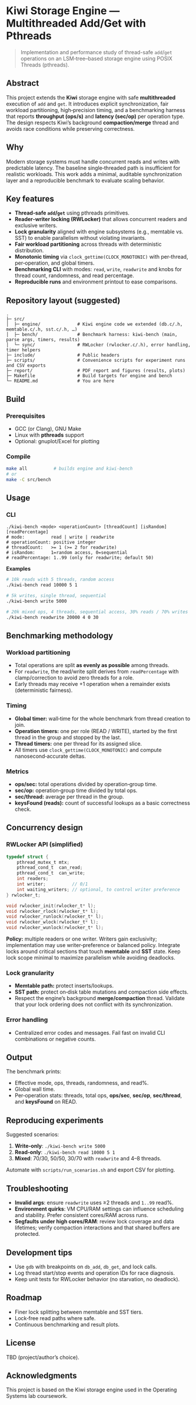 # Kiwi Storage Engine — Multithreaded Add/Get with Pthreads

> Implementation and performance study of thread-safe `add`/`get` operations on an LSM‑tree–based storage engine using POSIX Threads (pthreads).

## Abstract
This project extends the **Kiwi** storage engine with safe **multithreaded** execution of `add` and `get`. It introduces explicit synchronization, fair workload partitioning, high‑precision timing, and a benchmarking harness that reports **throughput (ops/s)** and **latency (sec/op)** per operation type. The design respects Kiwi’s background **compaction/merge** thread and avoids race conditions while preserving correctness.

## Why
Modern storage systems must handle concurrent reads and writes with predictable latency. The baseline single‑threaded path is insufficient for realistic workloads. This work adds a minimal, auditable synchronization layer and a reproducible benchmark to evaluate scaling behavior.

## Key features
- **Thread‑safe `add`/`get`** using pthreads primitives.
- **Reader‑writer locking (RWLocker)** that allows concurrent readers and exclusive writers.
- **Lock granularity** aligned with engine subsystems (e.g., memtable vs. SST) to enable parallelism without violating invariants.
- **Fair workload partitioning** across threads with deterministic distribution.
- **Monotonic timing** via `clock_gettime(CLOCK_MONOTONIC)` with per‑thread, per‑operation, and global timers.
- **Benchmarking CLI** with modes: `read`, `write`, `readwrite` and knobs for thread count, randomness, and read percentage.
- **Reproducible runs** and environment printout to ease comparisons.

## Repository layout (suggested)
```
.
├─ src/
│  ├─ engine/              # Kiwi engine code we extended (db.c/.h, memtable.c/.h, sst.c/.h, …)
│  ├─ bench/               # Benchmark harness: kiwi-bench (main, parse args, timers, results)
│  └─ sync/                # RWLocker (rwlocker.c/.h), error handling, timer helpers
├─ include/                # Public headers
├─ scripts/                # Convenience scripts for experiment runs and CSV exports
├─ report/                 # PDF report and figures (results, plots)
├─ Makefile                # Build targets for engine and bench
└─ README.md               # You are here
```

## Build
### Prerequisites
- GCC (or Clang), GNU Make
- Linux with **pthreads** support
- Optional: gnuplot/Excel for plotting

### Compile
```bash
make all          # builds engine and kiwi-bench
# or
make -C src/bench
```

## Usage
### CLI
```
./kiwi-bench <mode> <operationCount> [threadCount] [isRandom] [readPercentage]
# mode:          read | write | readwrite
# operationCount: positive integer
# threadCount:   >= 1 (>= 2 for readwrite)
# isRandom:      1=random access, 0=sequential
# readPercentage: 1..99 (only for readwrite; default 50)
```
**Examples**
```bash
# 10k reads with 5 threads, random access
./kiwi-bench read 10000 5 1

# 5k writes, single thread, sequential
./kiwi-bench write 5000

# 20k mixed ops, 4 threads, sequential access, 30% reads / 70% writes
./kiwi-bench readwrite 20000 4 0 30
```

## Benchmarking methodology
### Workload partitioning
- Total operations are split **as evenly as possible** among threads.
- For `readwrite`, the read/write split derives from `readPercentage` with clamp/correction to avoid zero threads for a role.
- Early threads may receive +1 operation when a remainder exists (deterministic fairness).

### Timing
- **Global timer:** wall‑time for the whole benchmark from thread creation to join.
- **Operation timers:** one per role (READ / WRITE), started by the first thread in the group and stopped by the last.
- **Thread timers:** one per thread for its assigned slice.
- All timers use `clock_gettime(CLOCK_MONOTONIC)` and compute nanosecond‑accurate deltas.

### Metrics
- **ops/sec:** total operations divided by operation‑group time.
- **sec/op:** operation‑group time divided by total ops.
- **sec/thread:** average per thread in the group.
- **keysFound (reads):** count of successful lookups as a basic correctness check.

## Concurrency design
### RWLocker API (simplified)
```c
typedef struct {
    pthread_mutex_t mtx;
    pthread_cond_t  can_read;
    pthread_cond_t  can_write;
    int readers;
    int writer;          // 0/1
    int waiting_writers; // optional, to control writer preference
} rwlocker_t;

void rwlocker_init(rwlocker_t* l);
void rwlocker_rlock(rwlocker_t* l);
void rwlocker_runlock(rwlocker_t* l);
void rwlocker_wlock(rwlocker_t* l);
void rwlocker_wunlock(rwlocker_t* l);
```
**Policy:** multiple readers or one writer. Writers gain exclusivity; implementation may use writer‑preference or balanced policy. Integrate locks around critical sections that touch **memtable** and **SST** state. Keep lock scope minimal to maximize parallelism while avoiding deadlocks.

### Lock granularity
- **Memtable path:** protect inserts/lookups.
- **SST path:** protect on‑disk table mutations and compaction side effects.
- Respect the engine’s background **merge/compaction** thread. Validate that your lock ordering does not conflict with its synchronization.

### Error handling
- Centralized error codes and messages. Fail fast on invalid CLI combinations or negative counts.

## Output
The benchmark prints:
- Effective mode, ops, threads, randomness, and read%.
- Global wall time.
- Per‑operation stats: threads, total ops, **ops/sec**, **sec/op**, **sec/thread**, and **keysFound** on READ.

## Reproducing experiments
Suggested scenarios:
1) **Write‑only**: `./kiwi-bench write 5000`  
2) **Read‑only**: `./kiwi-bench read 10000 5 1`  
3) **Mixed**: 70/30, 50/50, 30/70 with `readwrite` and 4–8 threads.

Automate with `scripts/run_scenarios.sh` and export CSV for plotting.

## Troubleshooting
- **Invalid args**: ensure `readwrite` uses ≥2 threads and `1..99` read%.
- **Environment quirks**: VM CPU/RAM settings can influence scheduling and stability. Prefer consistent cores/RAM across runs.
- **Segfaults under high cores/RAM**: review lock coverage and data lifetimes; verify compaction interactions and that shared buffers are protected.

## Development tips
- Use `gdb` with breakpoints on `db_add`, `db_get`, and lock calls.
- Log thread start/stop events and operation IDs for race diagnosis.
- Keep unit tests for RWLocker behavior (no starvation, no deadlock).

## Roadmap
- Finer lock splitting between memtable and SST tiers.
- Lock‑free read paths where safe.
- Continuous benchmarking and result plots.

## License
TBD (project/author’s choice).

## Acknowledgments
This project is based on the Kiwi storage engine used in the Operating Systems lab coursework.
